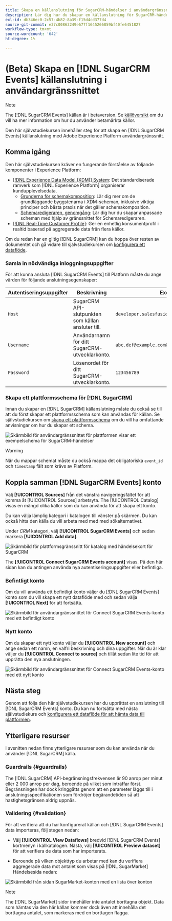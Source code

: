 ```yaml
---
title: Skapa en källanslutning för SugarCRM-händelser i användargränssnittet
description: Lär dig hur du skapar en källanslutning för SugarCRM-händelser med hjälp av Adobe Experience Platform-gränssnittet.
exl-id: db346ec0-2c57-4b82-8a39-f15d4cd377d4
source-git-commit: e37c00863249e677f1645266859bf40fe6451827
workflow-type: tm+mt
source-wordcount: '642'
ht-degree: 1%

---
```


# (Beta) Skapa en [!DNL SugarCRM Events] källanslutning i användargränssnittet

>[!NOTE]
>
>The [!DNL SugarCRM Events] källan är i betaversion. Se [källöversikt](../../../../home.md#terms-and-conditions) om du vill ha mer information om hur du använder betamärkta källor.

Den här självstudiekursen innehåller steg för att skapa en [!DNL SugarCRM Events] källanslutning med Adobe Experience Platform användargränssnitt.

## Komma igång

Den här självstudiekursen kräver en fungerande förståelse av följande komponenter i Experience Platform:

* [[!DNL Experience Data Model (XDM)] System](../../../../../xdm/home.md): Det standardiserade ramverk som [!DNL Experience Platform] organiserar kundupplevelsedata.
   * [Grunderna för schemakomposition](../../../../../xdm/schema/composition.md): Lär dig mer om de grundläggande byggstenarna i XDM-scheman, inklusive viktiga principer och bästa praxis när det gäller schemakomposition.
   * [Schemaredigeraren, genomgång](../../../../../xdm/tutorials/create-schema-ui.md): Lär dig hur du skapar anpassade scheman med hjälp av gränssnittet för Schemaredigeraren.
* [[!DNL Real-Time Customer Profile]](../../../../../profile/home.md): Ger en enhetlig konsumentprofil i realtid baserad på aggregerade data från flera källor.

Om du redan har en giltig [!DNL SugarCRM] kan du hoppa över resten av dokumentet och gå vidare till självstudiekursen om [konfigurera ett dataflöde](../../dataflow/crm.md).

### Samla in nödvändiga inloggningsuppgifter

För att kunna ansluta [!DNL SugarCRM Events] till Platform måste du ange värden för följande anslutningsegenskaper:

| Autentiseringsuppgifter | Beskrivning | Exempel |
| --- | --- | --- |
| `Host` | SugarCRM API-slutpunkten som källan ansluter till. | `developer.salesfusion.com` |
| `Username` | Användarnamn för ditt SugarCRM-utvecklarkonto. | `abc.def@example.com@sugarmarketdemo000.com` |
| `Password` | Lösenordet för ditt SugarCRM-utvecklarkonto. | `123456789` |

### Skapa ett plattformsschema för [!DNL SugarCRM]

Innan du skapar en [!DNL SugarCRM] källanslutning måste du också se till att du först skapar ett plattformsschema som kan användas för källan. Se självstudiekursen om [skapa ett plattformsschema](../../../../../xdm/schema/composition.md) om du vill ha omfattande anvisningar om hur du skapar ett schema.

![Skärmbild för användargränssnittet för plattformen visar ett exempelschema för SugarCRM-händelser](../../../../images/tutorials/create/sugarcrm-events/sugarcrm-schema-events.png)

>[!WARNING]
>
>När du mappar schemat måste du också mappa det obligatoriska `event_id` och `timestamp` fält som krävs av Platform.

## Koppla samman [!DNL SugarCRM Events] konto

Välj **[!UICONTROL Sources]** från det vänstra navigeringsfältet för att komma åt [!UICONTROL Sources] arbetsyta. The [!UICONTROL Catalog] visas en mängd olika källor som du kan använda för att skapa ett konto.

Du kan välja lämplig kategori i katalogen till vänster på skärmen. Du kan också hitta den källa du vill arbeta med med med sökalternativet.

Under *CRM* kategori, välj **[!UICONTROL SugarCRM Events]** och sedan markera **[!UICONTROL Add data]**.

![Skärmbild för plattformsgränssnitt för katalog med händelsekort för SugarCRM](../../../../images/tutorials/create/sugarcrm-events/catalog-sugarcrm-events.png)

The **[!UICONTROL Connect SugarCRM Events account]** visas. På den här sidan kan du antingen använda nya autentiseringsuppgifter eller befintliga.

### Befintligt konto

Om du vill använda ett befintligt konto väljer du [!DNL SugarCRM Events] konto som du vill skapa ett nytt dataflöde med och sedan välja **[!UICONTROL Next]** för att fortsätta.

![Skärmbild för användargränssnittet för Connect SugarCRM Events-konto med ett befintligt konto](../../../../images/tutorials/create/sugarcrm-events/existing.png)

### Nytt konto

Om du skapar ett nytt konto väljer du **[!UICONTROL New account]** och ange sedan ett namn, en valfri beskrivning och dina uppgifter. När du är klar väljer du **[!UICONTROL Connect to source]** och tillåt sedan lite tid för att upprätta den nya anslutningen.

![Skärmbild för användargränssnittet för Connect SugarCRM Events-konto med ett nytt konto](../../../../images/tutorials/create/sugarcrm-events/new.png)

## Nästa steg

Genom att följa den här självstudiekursen har du upprättat en anslutning till [!DNL SugarCRM Events] konto. Du kan nu fortsätta med nästa självstudiekurs och [konfigurera ett dataflöde för att hämta data till plattformen](../../dataflow/crm.md).

## Ytterligare resurser

I avsnitten nedan finns ytterligare resurser som du kan använda när du använder [!DNL SugarCRM] källa.

### Guardrails {#guardrails}

The [!DNL SugarCRM] API-begränsningsfrekvensen är 90 anrop per minut eller 2 000 anrop per dag, beroende på vilket som inträffar först. Begränsningen har dock kringgåtts genom att en parameter läggs till i anslutningsspecifikationen som fördröjer begärandetiden så att hastighetsgränsen aldrig uppnås.

### Validering {#validation}

För att verifiera att du har konfigurerat källan och [!DNL SugarCRM Events] data importeras, följ stegen nedan:

* Välj **[!UICONTROL View Dataflows]** bredvid [!DNL SugarCRM Events] kortmenyn i källkatalogen. Nästa, välj **[!UICONTROL Preview dataset]** för att verifiera de data som har importerats.

* Beroende på vilken objekttyp du arbetar med kan du verifiera aggregerade data mot antalet som visas på [!DNL SugarMarket] Händelsesida nedan:

![Skärmbild från sidan SugarMarket-konton med en lista över konton](../../../../images/tutorials/create/sugarcrm-events/sugarmarket-events.png)

>[!NOTE]
>
>The [!DNL SugarMarket] sidor innehåller inte antalet borttagna objekt. Data som hämtas via den här källan kommer dock även att innehålla det borttagna antalet, som markeras med en borttagen flagga.
